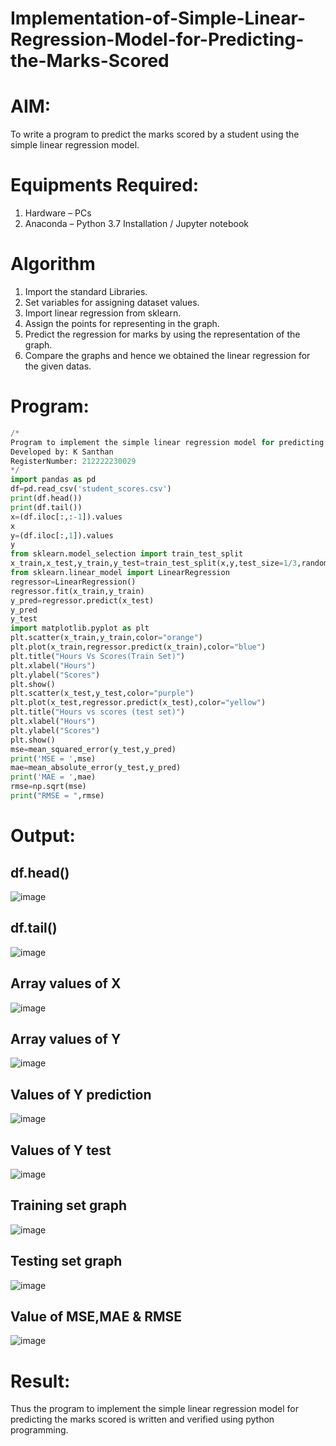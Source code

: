 # Implementation-of-Simple-Linear-Regression-Model-for-Predicting-the-Marks-Scored

# AIM:
To write a program to predict the marks scored by a student using the simple linear regression model.

# Equipments Required:
1. Hardware – PCs
2. Anaconda – Python 3.7 Installation / Jupyter notebook

# Algorithm
1. Import the standard Libraries.
2. Set variables for assigning dataset values.
3. Import linear regression from sklearn.
4. Assign the points for representing in the graph.
5. Predict the regression for marks by using the representation of the graph.
6. Compare the graphs and hence we obtained the linear regression for the given datas.

# Program:
```python
/*
Program to implement the simple linear regression model for predicting the marks scored.
Developed by: K Santhan 
RegisterNumber: 212222230029
*/
import pandas as pd
df=pd.read_csv('student_scores.csv')
print(df.head())
print(df.tail())
x=(df.iloc[:,:-1]).values
x
y=(df.iloc[:,1]).values
y
from sklearn.model_selection import train_test_split
x_train,x_test,y_train,y_test=train_test_split(x,y,test_size=1/3,random_state=0)
from sklearn.linear_model import LinearRegression
regressor=LinearRegression()
regressor.fit(x_train,y_train)
y_pred=regressor.predict(x_test)
y_pred
y_test
import matplotlib.pyplot as plt
plt.scatter(x_train,y_train,color="orange")
plt.plot(x_train,regressor.predict(x_train),color="blue")
plt.title("Hours Vs Scores(Train Set)")
plt.xlabel("Hours")
plt.ylabel("Scores")
plt.show()
plt.scatter(x_test,y_test,color="purple")
plt.plot(x_test,regressor.predict(x_test),color="yellow")
plt.title("Hours vs scores (test set)")
plt.xlabel("Hours")
plt.ylabel("Scores")
plt.show()
mse=mean_squared_error(y_test,y_pred)
print('MSE = ',mse)
mae=mean_absolute_error(y_test,y_pred)
print('MAE = ',mae)
rmse=np.sqrt(mse)
print("RMSE = ",rmse)
```

# Output:

## df.head()
![image](https://github.com/SANTHAN-2006/Implementation-of-Simple-Linear-Regression-Model-for-Predicting-the-Marks-Scored/assets/80164014/a882e7d3-5812-4474-a448-068991847b19)

## df.tail()
![image](https://github.com/SANTHAN-2006/Implementation-of-Simple-Linear-Regression-Model-for-Predicting-the-Marks-Scored/assets/80164014/1225dd4a-62e4-43d5-a9e3-4755535d549d)

## Array values of X
![image](https://github.com/SANTHAN-2006/Implementation-of-Simple-Linear-Regression-Model-for-Predicting-the-Marks-Scored/assets/80164014/9e49c96a-62ae-4df6-8a6b-4d125a2cc826)

## Array values of Y
![image](https://github.com/SANTHAN-2006/Implementation-of-Simple-Linear-Regression-Model-for-Predicting-the-Marks-Scored/assets/80164014/4e462c35-97a0-487c-8ace-ab075b11a28b)

## Values of Y prediction
![image](https://github.com/SANTHAN-2006/Implementation-of-Simple-Linear-Regression-Model-for-Predicting-the-Marks-Scored/assets/80164014/5b67bd2f-97be-47ef-a9ee-cb5809007015)

## Values of Y test
![image](https://github.com/SANTHAN-2006/Implementation-of-Simple-Linear-Regression-Model-for-Predicting-the-Marks-Scored/assets/80164014/ce5825c0-c686-48b4-956e-058ab6eafb59)

## Training set graph
![image](https://github.com/SANTHAN-2006/Implementation-of-Simple-Linear-Regression-Model-for-Predicting-the-Marks-Scored/assets/80164014/f1f53833-dee7-4fd8-b93c-5d719990b7fe)

## Testing set graph
![image](https://github.com/SANTHAN-2006/Implementation-of-Simple-Linear-Regression-Model-for-Predicting-the-Marks-Scored/assets/80164014/586131ba-243b-4604-9012-0cc6b7cc98c8)

## Value of MSE,MAE & RMSE
![image](https://github.com/SANTHAN-2006/Implementation-of-Simple-Linear-Regression-Model-for-Predicting-the-Marks-Scored/assets/80164014/a9df1011-9c3d-43cc-9a2c-ef298ad38c30)

# Result:
Thus the program to implement the simple linear regression model for predicting the marks scored is written and verified using python programming.
